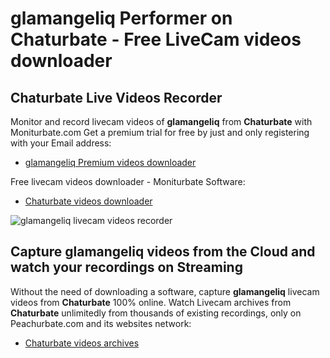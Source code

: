 # glamangeliq Performer on Chaturbate - Free LiveCam videos downloader

## Chaturbate Live Videos Recorder

Monitor and record livecam videos of **glamangeliq** from **Chaturbate** with Moniturbate.com
Get a premium trial for free by just and only registering with your Email address:
* [glamangeliq Premium videos downloader](https://moniturbate.com/request-demo-licence-key.html)

Free livecam videos downloader - Moniturbate Software:
* [Chaturbate videos downloader](https://moniturbate.com/moniturbate-download-software.html)

![glamangeliq livecam videos recorder](https://peachurnet.com/templates/moniturbate-software.png)


## Capture glamangeliq videos from the Cloud and watch your recordings on Streaming

Without the need of downloading a software, capture **glamangeliq** livecam videos from **Chaturbate** 100% online.
Watch Livecam archives from **Chaturbate** unlimitedly from thousands of existing recordings, only on Peachurbate.com and its websites network:
* [Chaturbate videos archives](https://peachurnet.com/)